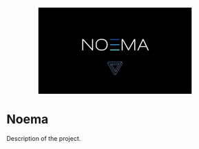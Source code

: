 <p align="center">
  <img src="NOEMA.jpg" alt="ReadMe Banner" height="200"/>
</p>

# Noema

Description of the project.

